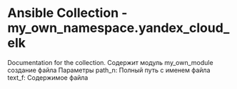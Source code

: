 # Ansible Collection - my_own_namespace.yandex_cloud_elk

Documentation for the collection.
Содержит модуль my_own_module cоздание файла 
Параметры
    path_n: Полный путь с именем файла  
    text_f: Содержимое файла